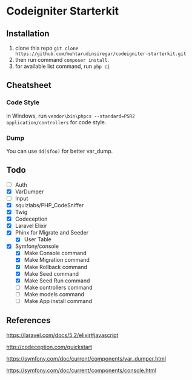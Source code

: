 # Codeigniter Starterkit

## Installation
 1. clone this repo `git clone https://github.com/muhtarudinsiregar/codeigniter-starterkit.git`
 2. then run command `composer install`.
 3. for available list command, run `php ci`

## Cheatsheet

### Code Style
in Windows, run `vendor\bin\phpcs --standard=PSR2 application/controllers` for code style.

### Dump
You can use `dd($foo)` for better var_dump.

## Todo
* [ ] Auth
* [X] VarDumper
* [ ] Input
* [X] squizlabs/PHP_CodeSniffer
* [x] Twig
* [X] Codeception
* [X] Laravel Elixir
* [X] Phinx for Migrate and Seeder
    * [X] User Table
* [X] Symfony/console
    * [X] Make Console command
    * [X] Make Migration command
    * [X] Make Rollback command
    * [X] Make Seed command
    * [X] Make Seed Run command
    * [ ] Make controllers command
    * [ ] Make models command
    * [ ] Make App install command

## References
 https://laravel.com/docs/5.2/elixir#javascript

 http://codeception.com/quickstart

 https://symfony.com/doc/current/components/var_dumper.html

 https://symfony.com/doc/current/components/console.html
